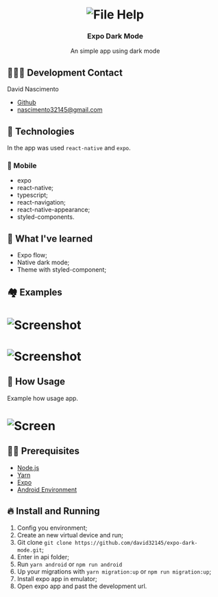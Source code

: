 <h1 align="center">
  <img alt="File Help" src="./logo.png"/>
</h1>

<h3 align="center">
  Expo Dark Mode
</h3>

<p align="center">
  An simple app using dark mode
</p>

## 👨🏼‍💻 Development Contact

David Nascimento

- [Github](https://github.com/david32145)
- [nascimento32145@gmail.com](https://gmail.com)

## 🚀 Technologies

In the app was used `react-native` and `expo`.

### 📳 Mobile

- expo
- react-native;
- typescript;
- react-navigation;
- react-native-appearance;
- styled-components.

## 🎌 What I've learned

- Expo flow;
- Native dark mode;
- Theme with styled-component;

## 🏘️ Examples

<h1 align="left">
  <img alt="Screenshot" src="./screenshots/screenshot_dark.png"/>
</h1>
<h1 align="left">
  <img alt="Screenshot" src="./screenshots/screenshot_light.png"/>
</h1>

## 🎥 How Usage

Example how usage app.

<h1 align="left">
  <img alt="Screen" src="./screenshots/video.gif"/>
</h1>

## ✋🏻 Prerequisites

- [Node.js](https://nodejs.org/en/)
- [Yarn](https://yarnpkg.com/pt-BR/docs/install)
- [Expo](https://docs.expo.io/)
- [Android Environment](https://developer.android.com/studio)

## 🔥 Install and Running

1. Config you environment;
2. Create an new virtual device and run;
3. Git clone `git clone https://github.com/david32145/expo-dark-mode.git`;
4. Enter in api folder;
5. Run `yarn android` or `npm run android`
6. Up your migrations with `yarn migration:up` or `npm run migration:up`;
7. Install expo app in emulator;
8. Open expo app and past the development url.
